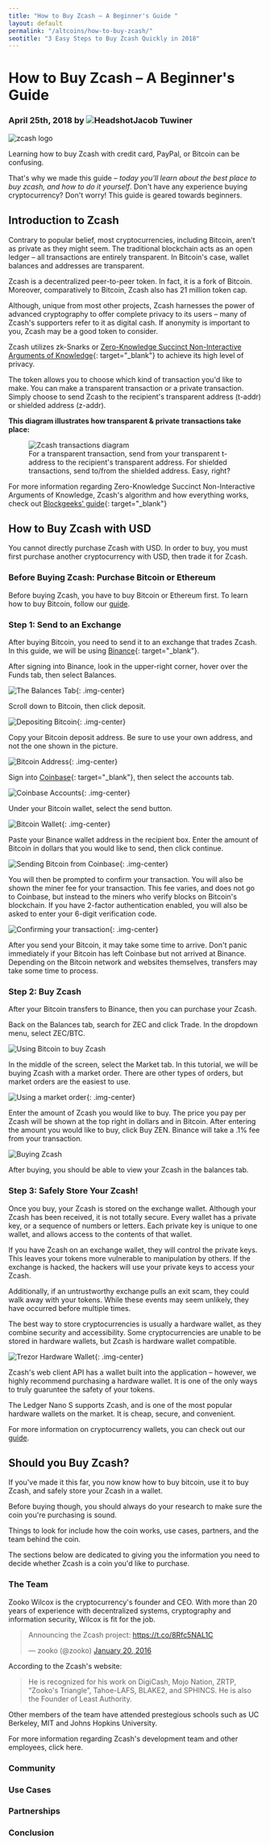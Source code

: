 ```yaml
---
title: "How to Buy Zcash – A Beginner's Guide "
layout: default
permalink: "/altcoins/how-to-buy-zcash/"
seotitle: "3 Easy Steps to Buy Zcash Quickly in 2018"
---
```


# How to Buy Zcash – A Beginner's Guide

<h3 class="page-subtitle">
    April 25th, 2018 by 
    <img src="/img/profile/close.jpg" class="circle" alt="Headshot">Jacob Tuwiner 
</h3>

<img class="img-right img-small" alt="zcash logo" src="/img/altcoins/zcash/logo.png" />

Learning how to buy Zcash with credit card, PayPal, or Bitcoin can be confusing. 

That's why we made this guide – *today you'll learn about the best place to buy zcash, and how to do it yourself*. Don't have any experience buying cryptocurrency? Don't worry! This guide is geared towards beginners. 

## Introduction to Zcash 

Contrary to popular belief, most cryptocurrencies, including Bitcoin, aren't as private as they might seem. The traditional blockchain acts as an open ledger – all transactions are entirely transparent. In Bitcoin's case, wallet balances and addresses are transparent. 

Zcash is a decentralized peer-to-peer token. In fact, it is a fork of Bitcoin. Moreover, comparatively to Bitcoin, Zcash also has 21 million token cap. 

Although, unique from most other projects, Zcash harnesses the power of advanced cryptography to offer complete privacy to its users – many of Zcash's supporters refer to it as digital cash. If anonymity is important to you, Zcash may be a good token to consider. 

Zcash utilizes zk-Snarks or [Zero-Knowledge Succinct Non-Interactive Arguments of Knowledge](https://blockgeeks.com/guides/what-is-zksnarks/){: target="_blank"} to achieve its high level of privacy. 

The token allows you to choose which kind of transaction you'd like to make. You can make a transparent transaction or a private transaction. Simply choose to send Zcash to the recipient's transparent address (t-addr) or shielded address (z-addr). 

**This diagram illustrates how transparent & private transactions take place:** 

<figure>
	<img alt="Zcash transactions diagram" src="/img/altcoins/zcash/diagram.png" />
	<figcaption>For a transparent transaction, send from your transparent t-address to the recipient's transparent address. For shielded transactions, send to/from the shielded address. Easy, right? 
	</figcaption>
</figure>

For more information regarding Zero-Knowledge Succinct Non-Interactive Arguments of Knowledge, Zcash's algorithm and how everything works, check out [Blockgeeks' guide](https://blockgeeks.com/guides/what-is-zcash/){: target="_blank"}


## How to Buy Zcash with USD

You cannot directly purchase Zcash with USD. In order to buy, you must first purchase another cryptocurrency with USD, then trade it for Zcash.

### Before Buying Zcash: Purchase Bitcoin or Ethereum

Before buying Zcash, you have to buy Bitcoin or Ethereum first. To learn how to buy Bitcoin, follow our [guide](/bitcoin/).

### Step 1: Send to an Exchange

After buying Bitcoin, you need to send it to an exchange that trades Zcash. In this guide, we will be using [Binance](https://www.binance.com/?ref=28685192){: target="_blank"}. 

After signing into Binance, look in the upper-right corner, hover over the Funds tab, then select Balances.

![The Balances Tab](/img/altcoins/how-to-buy/binancebalance.png){: .img-center}

Scroll down to Bitcoin, then click deposit.

![Depositing Bitcoin](/img/altcoins/how-to-buy/depositbitcoin.png){: .img-center}

Copy your Bitcoin deposit address. Be sure to use your own address, and not the one shown in the picture.

![Bitcoin Address](/img/altcoins/how-to-buy/bitcoinaddress.png){: .img-center}

Sign into [Coinbase](){: target="_blank"}, then select the accounts tab.

![Coinbase Accounts](/img/altcoins/how-to-buy/coinbaseaccounts.png){: .img-center}

Under your Bitcoin wallet, select the send button.

![Bitcoin Wallet](/img/altcoins/how-to-buy/coinbasebitcoin.png){: .img-center}

Paste your Binance wallet address in the recipient box. Enter the amount of Bitcoin in dollars that you would like to send, then click continue.

![Sending Bitcoin from Coinbase](/img/altcoins/how-to-buy/coinbasesendbtc.png){: .img-center}

You will then be prompted to confirm your transaction. You will also be shown the miner fee for your transaction. This fee varies, and does not go to Coinbase, but instead to the miners who verify blocks on Bitcoin's blockchain. If you have 2-factor authentication enabled, you will also be asked to enter your 6-digit verification code.

![Confirming your transaction](/img/altcoins/how-to-buy/coinbaseconfirm.png){: .img-center}

After you send your Bitcoin, it may take some time to arrive. Don't panic immediately if your Bitcoin has left Coinbase but not arrived at Binance. Depending on the Bitcoin network and websites themselves, transfers may take some time to process.

### Step 2: Buy Zcash 

After your Bitcoin transfers to Binance, then you can purchase your Zcash.

Back on the Balances tab, search for ZEC and click Trade. In the dropdown menu, select ZEC/BTC.

![Using Bitcoin to buy Zcash](/img/altcoins/zcash/balances.png)

In the middle of the screen, select the Market tab. In this tutorial, we will be buying Zcash with a market order. There are other types of orders, but market orders are the easiest to use.

![Using a market order](/img/altcoins/zcash/trade.png){: .img-center}

Enter the amount of Zcash you would like to buy. The price you pay per Zcash will be shown at the top right in dollars and in Bitcoin. After entering the amount you would like to buy, click Buy ZEN. Binance will take a .1% fee from your transaction.

![Buying Zcash](/img/altcoins/zcash/buy.png)

After buying, you should be able to view your Zcash in the balances tab.

### Step 3: Safely Store Your Zcash!

Once you buy, your Zcash is stored on the exchange wallet. Although your Zcash has been received, it is not totally secure. Every wallet has a private key, or a sequence of numbers or letters. Each private key is unique to one wallet, and allows access to the contents of that wallet.  

If you have Zcash on an exchange wallet, they will control the private keys. This leaves your tokens more vulnerable to manipulation by others. If the exchange is hacked, the hackers will use your private keys to access your Zcash. 

Additionally, if an untrustworthy exchange pulls an exit scam, they could walk away with your tokens. While these events may seem unlikely, they have occurred before multiple times.

The best way to store cryptocurrencies is usually a hardware wallet, as they combine security and accessibility. Some cryptocurrencies are unable to be stored in hardware wallets, but Zcash is hardware wallet compatible.

![Trezor Hardware Wallet](/img/altcoins/zcash/wallet.jpg){: .img-center}

Zcash's web client API has a wallet built into the application – however, we highly recommend purchasing a hardware wallet. It is one of the only ways to truly guaruntee the safety of your tokens. 

The Ledger Nano S supports Zcash, and is one of the most popular hardware wallets on the market. It is cheap, secure, and convenient. 

For more information on cryptocurrency wallets, you can check out our [guide](/wallets).

## Should you Buy Zcash?  

If you've made it this far, you now know how to buy bitcoin, use it to buy Zcash, and safely store your Zcash in a wallet.

Before buying though, you should always do your research to make sure the coin you're purchasing is sound.

Things to look for include how the coin works, use cases, partners, and the team behind the coin.

The sections below are dedicated to giving you the information you need to decide whether Zcash is a coin you'd like to purchase.

### The Team

Zooko Wilcox is the cryptocurrency's founder and CEO. With more than 20 years of experience with decentralized systems, cryptography and information security, Wilcox is fit for the job. 

<blockquote class="twitter-tweet" data-lang="en"><p lang="en" dir="ltr">Announcing the Zcash project: <a href="https://t.co/8Rfc5NAL1C">https://t.co/8Rfc5NAL1C</a></p>&mdash; zooko (@zooko) <a href="https://twitter.com/zooko/status/689861078566600705?ref_src=twsrc%5Etfw">January 20, 2016</a></blockquote>
<script async src="https://platform.twitter.com/widgets.js" charset="utf-8"></script>

According to the Zcash's website:

<blockquote source="https://z.cash/team.html">
	<p>He is recognized for his work on DigiCash, Mojo Nation, ZRTP, “Zooko's Triangle”, Tahoe-LAFS, BLAKE2, and SPHINCS. He is also the Founder of Least Authority.</p>
</blockquote>

Other members of the team have attended prestegious schools such as UC Berkeley, MIT and Johns Hopkins University.

For more information regarding Zcash's development team and other employees, click <a target="https://z.cash/team.html">here</a>. 

### Community



### Use Cases



### Partnerships



### Conclusion

 